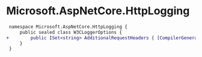 # Microsoft.AspNetCore.HttpLogging

``` diff
 namespace Microsoft.AspNetCore.HttpLogging {
     public sealed class W3CLoggerOptions {
+        public ISet<string> AdditionalRequestHeaders { [CompilerGeneratedAttribute] get; }
     }
 }
```

